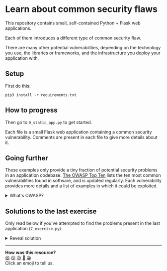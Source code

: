 # Learn about common security flaws

This repository contains small, self-contained Python + Flask web applications.

Each of them introduces a different type of common security flaw.

There are many other potential vulnerabilities, depending on the technology you use,
the libraries or frameworks, and the infrastructure you deploy your application with.

## Setup

First do this:

```
pip3 install -r requirements.txt
```

## How to progress

Then go to `0_static_app.py` to get started.

Each file is a small Flask web application containing a common security
vulnerability. Comments are present in each file to give more details about it.

## Going further

These examples only provide a tiny fraction of potential security problems in an application codebase. [The OWASP Top Ten](https://owasp.org/www-project-top-ten/) lists the ten most common vulnerabilities found in software, and is updated regularly. Each vulnerability provides more details and a list of examples in which it could be exploited.

<details>
<summary>What's OWASP?</summary>

Taken from Wikipedia:

> The Open Worldwide Application Security Project is an online community that produces freely-available articles, methodologies, documentation, tools, and technologies in the field of web application security. The OWASP provides free and open resources. It is led by a non-profit called The OWASP Foundation.

</details>

## Solutions to the last exercise

Only read below if you've attempted to find the problems present in the last application (`7_exercise.py`)

<details>
<summary>Reveal solution</summary>

 * The email is still present in the HTML, even if not visible directly on the page. Someone could simply use the developer tools to read the HTML, and get people's emails from there.
 * The user input is not validated to prevent injections, such as JavaScript injections.
 * The route to delete all messages is still reachable by anyone — an attacker could guess the URL with some trial and error, then use something than `curl` or Postman to send a DELETE request to that route, and delete all messages.
 * The debug mode is enabled, which means any error from the application could be shown to a user, disclosing technical details which could be used by an attacker.
</details>



<!-- BEGIN GENERATED SECTION DO NOT EDIT -->

---

**How was this resource?**  
[😫](https://airtable.com/shrUJ3t7KLMqVRFKR?prefill_Repository=makersacademy%2Fdevops-course&prefill_File=security%2Fvulnerabilities_project%2FREADME.md&prefill_Sentiment=😫) [😕](https://airtable.com/shrUJ3t7KLMqVRFKR?prefill_Repository=makersacademy%2Fdevops-course&prefill_File=security%2Fvulnerabilities_project%2FREADME.md&prefill_Sentiment=😕) [😐](https://airtable.com/shrUJ3t7KLMqVRFKR?prefill_Repository=makersacademy%2Fdevops-course&prefill_File=security%2Fvulnerabilities_project%2FREADME.md&prefill_Sentiment=😐) [🙂](https://airtable.com/shrUJ3t7KLMqVRFKR?prefill_Repository=makersacademy%2Fdevops-course&prefill_File=security%2Fvulnerabilities_project%2FREADME.md&prefill_Sentiment=🙂) [😀](https://airtable.com/shrUJ3t7KLMqVRFKR?prefill_Repository=makersacademy%2Fdevops-course&prefill_File=security%2Fvulnerabilities_project%2FREADME.md&prefill_Sentiment=😀)  
Click an emoji to tell us.

<!-- END GENERATED SECTION DO NOT EDIT -->
